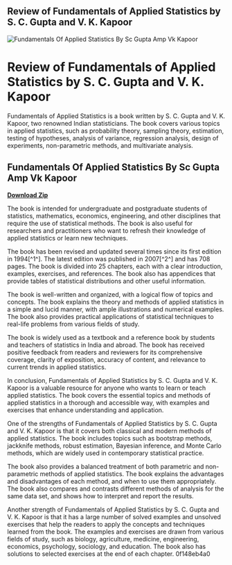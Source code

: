 ## Review of Fundamentals of Applied Statistics by S. C. Gupta and V. K. Kapoor

 
![Fundamentals Of Applied Statistics By Sc Gupta Amp Vk Kapoor](https://bsdwebstorage.blob.core.windows.net/bpgmembershpi/COPE-logo.jpg)

 
# Review of Fundamentals of Applied Statistics by S. C. Gupta and V. K. Kapoor
 
Fundamentals of Applied Statistics is a book written by S. C. Gupta and V. K. Kapoor, two renowned Indian statisticians. The book covers various topics in applied statistics, such as probability theory, sampling theory, estimation, testing of hypotheses, analysis of variance, regression analysis, design of experiments, non-parametric methods, and multivariate analysis.
 
## Fundamentals Of Applied Statistics By Sc Gupta Amp Vk Kapoor


[**Download Zip**](https://www.google.com/url?q=https%3A%2F%2Furllio.com%2F2tK7ji&sa=D&sntz=1&usg=AOvVaw2N5chY9q_wKwR9iIN8UYvK)

 
The book is intended for undergraduate and postgraduate students of statistics, mathematics, economics, engineering, and other disciplines that require the use of statistical methods. The book is also useful for researchers and practitioners who want to refresh their knowledge of applied statistics or learn new techniques.
 
The book has been revised and updated several times since its first edition in 1994[^1^]. The latest edition was published in 2007[^2^] and has 708 pages. The book is divided into 25 chapters, each with a clear introduction, examples, exercises, and references. The book also has appendices that provide tables of statistical distributions and other useful information.
 
The book is well-written and organized, with a logical flow of topics and concepts. The book explains the theory and methods of applied statistics in a simple and lucid manner, with ample illustrations and numerical examples. The book also provides practical applications of statistical techniques to real-life problems from various fields of study.
 
The book is widely used as a textbook and a reference book by students and teachers of statistics in India and abroad. The book has received positive feedback from readers and reviewers for its comprehensive coverage, clarity of exposition, accuracy of content, and relevance to current trends in applied statistics.
 
In conclusion, Fundamentals of Applied Statistics by S. C. Gupta and V. K. Kapoor is a valuable resource for anyone who wants to learn or teach applied statistics. The book covers the essential topics and methods of applied statistics in a thorough and accessible way, with examples and exercises that enhance understanding and application.
  
One of the strengths of Fundamentals of Applied Statistics by S. C. Gupta and V. K. Kapoor is that it covers both classical and modern methods of applied statistics. The book includes topics such as bootstrap methods, jackknife methods, robust estimation, Bayesian inference, and Monte Carlo methods, which are widely used in contemporary statistical practice.
 
The book also provides a balanced treatment of both parametric and non-parametric methods of applied statistics. The book explains the advantages and disadvantages of each method, and when to use them appropriately. The book also compares and contrasts different methods of analysis for the same data set, and shows how to interpret and report the results.
 
Another strength of Fundamentals of Applied Statistics by S. C. Gupta and V. K. Kapoor is that it has a large number of solved examples and unsolved exercises that help the readers to apply the concepts and techniques learned from the book. The examples and exercises are drawn from various fields of study, such as biology, agriculture, medicine, engineering, economics, psychology, sociology, and education. The book also has solutions to selected exercises at the end of each chapter.
 0f148eb4a0
